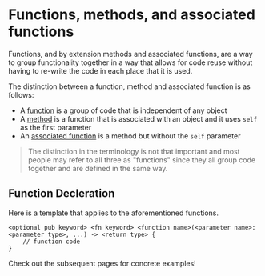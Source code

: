 # Functions, methods, and associated functions

Functions, and by extension methods and associated functions, are a way to group functionality together in a way that allows for code reuse without having to re-write the code in each place that it is used.

The distinction between a function, method and associated function is as follows:

- A [function](function.md) is a group of code that is independent of any object
- A [method](method.md) is a function that is associated with an object and it uses `self` as the first parameter
- An [associated function](associated-function.md) is a method but without the `self` parameter

> The distinction in the terminology is not that important and most people may refer to all three as "functions" since they all group code together and are defined in the same way.

## Function Decleration

Here is a template that applies to the aforementioned functions.

```sway
<optional pub keyword> <fn keyword> <function name>(<parameter name>: <parameter type>, ...) -> <return type> {
    // function code
}
```

Check out the subsequent pages for concrete examples!
